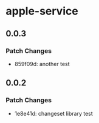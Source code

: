 # apple-service

## 0.0.3

### Patch Changes

- 859f09d: another test

## 0.0.2

### Patch Changes

- 1e8e41d: changeset library test
